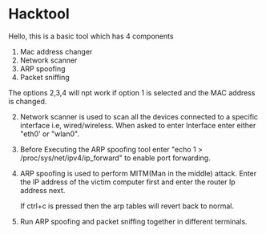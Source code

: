 # Hacktool
Hello, this is a basic tool which has 4 components
1. Mac address changer
2. Network scanner
3. ARP spoofing
4. Packet sniffing

The options 2,3,4 will npt work if option 1 is selected and the MAC address is changed.

2. Network scanner is used to scan all the devices connected to a specific interface i.e, wired/wireless. When asked to enter Interface enter either "eth0' or "wlan0".

3. Before Executing the ARP spoofing tool enter "echo 1 > /proc/sys/net/ipv4/ip_forward" to enable port forwarding.

4. ARP spoofing is used to perform MITM(Man in the middle) attack. Enter the IP address of the victim computer first and enter the router Ip address next.

    If ctrl+c is pressed then the arp tables will revert back to normal.

5. Run ARP spoofing and packet sniffing together in different terminals.
